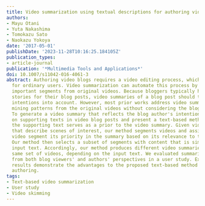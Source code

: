 ```yaml
---
title: Video summarization using textual descriptions for authoring video blogs
authors:
- Mayu Otani
- Yuta Nakashima
- Tomokazu Sato
- Naokazu Yokoya
date: '2017-05-01'
publishDate: '2023-11-28T10:16:25.184105Z'
publication_types:
- article-journal
publication: '*Multimedia Tools and Applications*'
doi: 10.1007/s11042-016-4061-3
abstract: Authoring video blogs requires a video editing process, which is cumbersome
  for ordinary users. Video summarization can automate this process by extracting
  important segments from original videos. Because bloggers typically have certain
  stories for their blog posts, video summaries of a blog post should take the author's
  intentions into account. However, most prior works address video summarization by
  mining patterns from the original videos without considering the blog author's intentions.
  To generate a video summary that reflects the blog author's intention, we focus
  on supporting texts in video blog posts and present a text-based method, in which
  the supporting text serves as a prior to the video summary. Given video and text
  that describe scenes of interest, our method segments videos and assigns to each
  video segment its priority in the summary based on its relevance to the input text.
  Our method then selects a subset of segments with content that is similar to the
  input text. Accordingly, our method produces different video summaries from the
  same set of videos, depending on the input text. We evaluated summaries generated
  from both blog viewers' and authors' perspectives in a user study. Experimental
  results demonstrate the advantages to the proposed text-based method for video blog
  authoring.
tags:
- Text-based video summarization
- User study
- Video skimming
---
```

